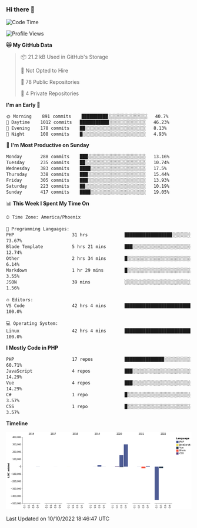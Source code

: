 ### Hi there 👋

<!--START_SECTION:waka-->
![Code Time](http://img.shields.io/badge/Code%20Time-7%2C650%20hrs%206%20mins-blue)

![Profile Views](http://img.shields.io/badge/Profile%20Views-0-blue)

**🐱 My GitHub Data** 

> 📦 21.2 kB Used in GitHub's Storage 
 > 
> 🚫 Not Opted to Hire
 > 
> 📜 78 Public Repositories 
 > 
> 🔑 4 Private Repositories  
 > 
**I'm an Early 🐤** 

```text
🌞 Morning    891 commits    ██████████░░░░░░░░░░░░░░░   40.7% 
🌆 Daytime    1012 commits   ███████████░░░░░░░░░░░░░░   46.23% 
🌃 Evening    178 commits    ██░░░░░░░░░░░░░░░░░░░░░░░   8.13% 
🌙 Night      108 commits    █░░░░░░░░░░░░░░░░░░░░░░░░   4.93%

```
📅 **I'm Most Productive on Sunday** 

```text
Monday       288 commits    ███░░░░░░░░░░░░░░░░░░░░░░   13.16% 
Tuesday      235 commits    ██░░░░░░░░░░░░░░░░░░░░░░░   10.74% 
Wednesday    383 commits    ████░░░░░░░░░░░░░░░░░░░░░   17.5% 
Thursday     338 commits    ███░░░░░░░░░░░░░░░░░░░░░░   15.44% 
Friday       305 commits    ███░░░░░░░░░░░░░░░░░░░░░░   13.93% 
Saturday     223 commits    ██░░░░░░░░░░░░░░░░░░░░░░░   10.19% 
Sunday       417 commits    ████░░░░░░░░░░░░░░░░░░░░░   19.05%

```


📊 **This Week I Spent My Time On** 

```text
⌚︎ Time Zone: America/Phoenix

💬 Programming Languages: 
PHP                      31 hrs              ██████████████████░░░░░░░   73.67% 
Blade Template           5 hrs 21 mins       ███░░░░░░░░░░░░░░░░░░░░░░   12.74% 
Other                    2 hrs 34 mins       █░░░░░░░░░░░░░░░░░░░░░░░░   6.14% 
Markdown                 1 hr 29 mins        █░░░░░░░░░░░░░░░░░░░░░░░░   3.55% 
JSON                     39 mins             ░░░░░░░░░░░░░░░░░░░░░░░░░   1.56%

🔥 Editors: 
VS Code                  42 hrs 4 mins       █████████████████████████   100.0%

💻 Operating System: 
Linux                    42 hrs 4 mins       █████████████████████████   100.0%

```

**I Mostly Code in PHP** 

```text
PHP                      17 repos            ███████████████░░░░░░░░░░   60.71% 
JavaScript               4 repos             ███░░░░░░░░░░░░░░░░░░░░░░   14.29% 
Vue                      4 repos             ███░░░░░░░░░░░░░░░░░░░░░░   14.29% 
C#                       1 repo              █░░░░░░░░░░░░░░░░░░░░░░░░   3.57% 
CSS                      1 repo              █░░░░░░░░░░░░░░░░░░░░░░░░   3.57%

```


**Timeline**

![Chart not found](https://raw.githubusercontent.com/mikebronner/mikebronner/master/charts/bar_graph.png) 


 Last Updated on 10/10/2022 18:46:47 UTC
<!--END_SECTION:waka-->

<!--
**mikebronner/mikebronner** is a ✨ _special_ ✨ repository because its `README.md` (this file) appears on your GitHub profile.

Here are some ideas to get you started:

- 🔭 I’m currently working on ...
- 🌱 I’m currently learning ...
- 👯 I’m looking to collaborate on ...
- 🤔 I’m looking for help with ...
- 💬 Ask me about ...
- 📫 How to reach me: ...
- 😄 Pronouns: ...
- ⚡ Fun fact: ...
-->
